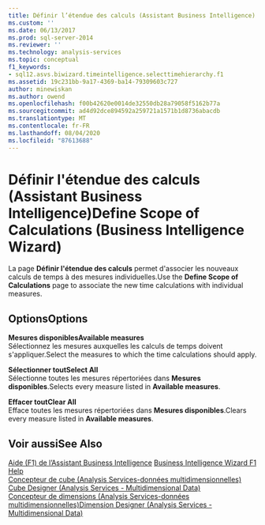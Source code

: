```yaml
---
title: Définir l’étendue des calculs (Assistant Business Intelligence) | Microsoft Docs
ms.custom: ''
ms.date: 06/13/2017
ms.prod: sql-server-2014
ms.reviewer: ''
ms.technology: analysis-services
ms.topic: conceptual
f1_keywords:
- sql12.asvs.biwizard.timeintelligence.selecttimehierarchy.f1
ms.assetid: 19c231bb-9a17-4369-ba14-79309603c727
author: minewiskan
ms.author: owend
ms.openlocfilehash: f00b42620e0014de32550db28a79058f5162b77a
ms.sourcegitcommit: ad4d92dce894592a259721a1571b1d8736abacdb
ms.translationtype: MT
ms.contentlocale: fr-FR
ms.lasthandoff: 08/04/2020
ms.locfileid: "87613688"
---
```

# <a name="define-scope-of-calculations-business-intelligence-wizard"></a><span data-ttu-id="bde98-102">Définir l'étendue des calculs (Assistant Business Intelligence)</span><span class="sxs-lookup"><span data-stu-id="bde98-102">Define Scope of Calculations (Business Intelligence Wizard)</span></span>
  <span data-ttu-id="bde98-103">La page **Définir l'étendue des calculs** permet d'associer les nouveaux calculs de temps à des mesures individuelles.</span><span class="sxs-lookup"><span data-stu-id="bde98-103">Use the **Define Scope of Calculations** page to associate the new time calculations with individual measures.</span></span>  
  
## <a name="options"></a><span data-ttu-id="bde98-104">Options</span><span class="sxs-lookup"><span data-stu-id="bde98-104">Options</span></span>  
 <span data-ttu-id="bde98-105">**Mesures disponibles**</span><span class="sxs-lookup"><span data-stu-id="bde98-105">**Available measures**</span></span>  
 <span data-ttu-id="bde98-106">Sélectionnez les mesures auxquelles les calculs de temps doivent s'appliquer.</span><span class="sxs-lookup"><span data-stu-id="bde98-106">Select the measures to which the time calculations should apply.</span></span>  
  
 <span data-ttu-id="bde98-107">**Sélectionner tout**</span><span class="sxs-lookup"><span data-stu-id="bde98-107">**Select All**</span></span>  
 <span data-ttu-id="bde98-108">Sélectionne toutes les mesures répertoriées dans **Mesures disponibles**.</span><span class="sxs-lookup"><span data-stu-id="bde98-108">Selects every measure listed in **Available measures**.</span></span>  
  
 <span data-ttu-id="bde98-109">**Effacer tout**</span><span class="sxs-lookup"><span data-stu-id="bde98-109">**Clear All**</span></span>  
 <span data-ttu-id="bde98-110">Efface toutes les mesures répertoriées dans **Mesures disponibles**.</span><span class="sxs-lookup"><span data-stu-id="bde98-110">Clears every measure listed in **Available measures**.</span></span>  
  
## <a name="see-also"></a><span data-ttu-id="bde98-111">Voir aussi</span><span class="sxs-lookup"><span data-stu-id="bde98-111">See Also</span></span>  
 <span data-ttu-id="bde98-112">[Aide (F1) de l’Assistant Business Intelligence](business-intelligence-wizard-f1-help.md) </span><span class="sxs-lookup"><span data-stu-id="bde98-112">[Business Intelligence Wizard F1 Help](business-intelligence-wizard-f1-help.md) </span></span>  
 <span data-ttu-id="bde98-113">[Concepteur de cube &#40;Analysis Services-données multidimensionnelles&#41;](cube-designer-analysis-services-multidimensional-data.md) </span><span class="sxs-lookup"><span data-stu-id="bde98-113">[Cube Designer &#40;Analysis Services - Multidimensional Data&#41;](cube-designer-analysis-services-multidimensional-data.md) </span></span>  
 [<span data-ttu-id="bde98-114">Concepteur de dimensions &#40;Analysis Services-données multidimensionnelles&#41;</span><span class="sxs-lookup"><span data-stu-id="bde98-114">Dimension Designer &#40;Analysis Services - Multidimensional Data&#41;</span></span>](dimension-designer-analysis-services-multidimensional-data.md)  
  
  
